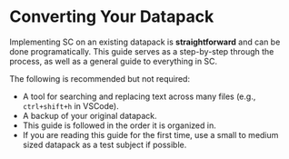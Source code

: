 # Converting Your Datapack

Implementing SC on an existing datapack is **straightforward** and can be done programatically. 
This guide serves as a step-by-step through the process, as well as a general guide to everything in SC.

The following is recommended but not required:

- A tool for searching and replacing text across many files (e.g., `ctrl+shift+h` in VSCode).
- A backup of your original datapack.
- This guide is followed in the order it is organized in.
- If you are reading this guide for the first time, use a small to medium sized datapack as a test subject if possible.

